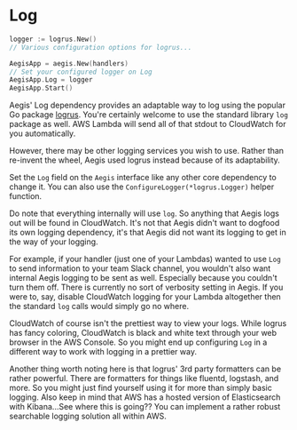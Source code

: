 # Log

```go
logger := logrus.New()
// Various configuration options for logrus...

AegisApp = aegis.New(handlers)
// Set your configured logger on Log
AegisApp.Log = logger
AegisApp.Start()
```

Aegis' Log dependency provides an adaptable way to log using the popular Go package
<a href="https://github.com/sirupsen/logrus" target="_blank">logrus</a>.
You're certainly welcome to use the standard library `log` package as well. AWS Lambda will send all
of that stdout to CloudWatch for you automatically.

However, there may be other logging services you wish to use. Rather than re-invent the wheel, Aegis
used logrus instead because of its adaptability.

Set the `Log` field on the `Aegis` interface like any other core dependency to change it. You can
also use the <span class="nowrap">`ConfigureLogger(*logrus.Logger)`</span> helper function.

Do note that everything internally will use `log`. So anything that Aegis logs out will be found in
CloudWatch. It's not that Aegis didn't want to dogfood its own logging dependency, it's that Aegis
did not want its logging to get in the way of your logging.

For example, if your handler (just one of your Lambdas) wanted to use `Log` to send information
to your team Slack channel, you wouldn't also want internal Aegis logging to be sent as well. Especially
because you couldn't turn them off. There is currently no sort of verbosity setting in Aegis. If you
were to, say, disable CloudWatch logging for your Lambda altogether then the standard `log` calls
would simply go no where.

CloudWatch of course isn't the prettiest way to view your logs. While logrus has fancy coloring,
CloudWatch is black and white text through your web browser in the AWS Console. So you might end up
configuring `Log` in a different way to work with logging in a prettier way.

Another thing worth noting here is that logrus' 3rd party formatters can be rather powerful. There are
formatters for things like fluentd, logstash, and more. So you might just find yourself using it for
more than simply basic logging. Also keep in mind that AWS has a hosted version of Elasticsearch with
Kibana...See where this is going?? You can implement a rather robust searchable logging solution all
within AWS.